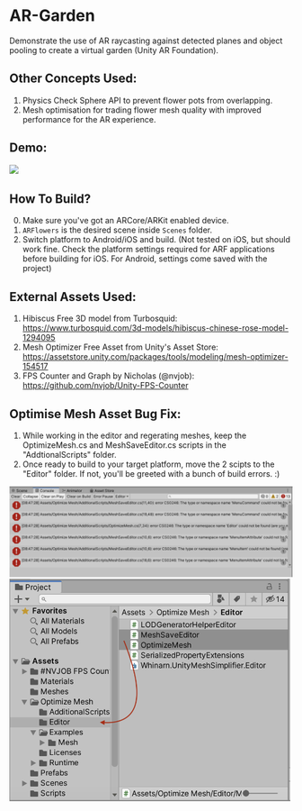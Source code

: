 # AR-Garden
Demonstrate the use of AR raycasting against detected planes and object pooling to create a virtual garden (Unity AR Foundation).

## Other Concepts Used:
1. Physics Check Sphere API to prevent flower pots from overlapping. 
2. Mesh optimisation for trading flower mesh quality with improved performance for the AR experience. 

## Demo:
<img src="Images/argarden.gif" width="500">


## How To Build?
0. Make sure you've got an ARCore/ARKit enabled device.
1. `ARFlowers` is the desired scene inside `Scenes` folder. 
2. Switch platform to Android/iOS and build. (Not tested on iOS, but should work fine. Check the platform settings required for ARF applications before building for iOS. For Android, settings come saved with the project) 

## External Assets Used:
1. Hibiscus Free 3D model from Turbosquid: https://www.turbosquid.com/3d-models/hibiscus-chinese-rose-model-1294095
2. Mesh Optimizer Free Asset from Unity's Asset Store: https://assetstore.unity.com/packages/tools/modeling/mesh-optimizer-154517
3. FPS Counter and Graph by Nicholas (@nvjob): https://github.com/nvjob/Unity-FPS-Counter

## Optimise Mesh Asset Bug Fix:
1. While working in the editor and regerating meshes, keep the OptimizeMesh.cs and MeshSaveEditor.cs scripts in the "AddtionalScripts" folder. 
2. Once ready to build to your target platform, move the 2 scipts to the "Editor" folder. If not, you'll be greeted with a bunch of build errors. :)

<img src="Images/error.png" width="750">
<img src="Images/editor.png" width="500">





